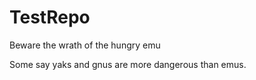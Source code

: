 # TestRepo

Beware the wrath of the hungry emu

Some say yaks and gnus are more dangerous than emus.
